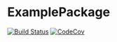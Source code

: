 # ExamplePackage
[![Build Status](https://travis-ci.com/anubhavpcjha/ExamplePackage.jl.svg?branch=master)](https://travis-ci.com/anubhavpcjha/ExamplePackage.jl)
[![CodeCov](https://codecov.io/gh/anubhavpcjha/ExamplePackage.jl/branch/master/graph/badge.svg)](https://codecov.io/gh/anubhavpcjha/ExamplePackage.jl)
